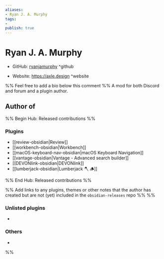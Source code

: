```yaml
---
aliases:
- Ryan J. A. Murphy
tags: 
- 
publish: true
---
```


# Ryan J. A. Murphy

- GitHub: [ryanjamurphy](https://github.com/ryanjamurphy/) ^github
<!-- - Discord: `@` ^discord-->
- Website: <https://axle.design> ^website
<!-- - [[Publish sites|Publish site]]: ^publish-->

%% Feel free to add a bio below this comment %%
A mod for both Discord and forum and a plugin author.


## Author of

%% Begin Hub: Released contributions %%
### Plugins
- [[review-obsidian|Review]]
- [[workbench-obsidian|Workbench]]
- [[macOS-keyboard-nav-obsidian|macOS Keyboard Navigation]]
- [[vantage-obsidian|Vantage - Advanced search builder]]
- [[DEVONlink-obsidian|DEVONlink]]
- [[lumberjack-obsidian|Lumberjack 🪓 🪵]]

%% End Hub: Released contributions %%

%% Add links to any plugins, themes or other notes that the author has created but are not (yet) included in the `obsidian-releases` repo %%
%%
### Unlisted plugins

- 

### Others

- 
%%

<!--
## Sponsor this author

- [[GitHub sponsors]]: [Sponsor @ryanjamurphy on GitHub Sponsors](https://github.com/sponsors/ryanjamurphy) ^github-sponsor
- [[Buy me a coffee]]: ^buy-me-a-coffee
- [[PayPal]]: ^paypal
- [[Patreon]]: ^patreon

-->

<!--
## Follow this author

- [[YouTube Channels|On YouTube]]: ^youtube
- Twitter: ^twitter
- ...
-->